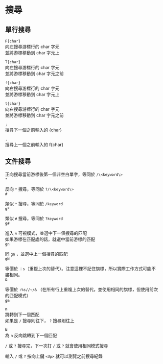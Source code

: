 # 搜尋

##  單行搜尋

`F{char}`  
向左搜尋游標行的 char 字元  
並將游標移動到 char 字元上

`T{char}`  
向左搜尋游標行的 char 字元  
並將游標移動到 char 字元之前

`f{char}`  
向右搜尋游標行的 char 字元  
並將游標移動到 char 字元上

`t{char}`  
向右搜尋游標行的 char 字元  
並將游標移動到 char 字元之前

`;`  
搜尋下一個之前輸入的 {char}

`,`  
搜尋上一個之前輸入的 f{char}

## 文件搜尋

正向搜尋當前游標後第一個非空白單字，等同於 `/\<keyword\>`  
`*`

反向 `*` 搜尋，等同於 `?/\<keyword\>`  
`#`

類似 `*` 搜尋，等同於 `/keyword`  
`g*`

類似 `#` 搜尋，等同於 `?keyword`  
`g#`

進入 `v` 可視模式，並選中下一個搜尋的匹配  
如果游標在匹配處的話，就選中當前游標的匹配  
`gn`

同 `gn` ，並選中上一個搜尋的匹配  
`gN`

等價於 `：s`（重複上次的替代）。注意這裡不記住旗標，所以實際工作方式可能不盡相同。  
`&`

等價於 `:%s//~/&` （在所有行上重複上次的替代，並使用相同的旗標，但使用前次的匹配模式）  
`g&`

`n`  
跳轉到下一個匹配  
如果是 `/` 搜尋則往下， `?` 搜尋則往上

`N`  
為 `n` 反向跳轉到下一個匹配

`/` 或 `?` 搜尋完，下一次打 `/` 或 `?` 就會使用相同模式搜尋

輸入 `/` 或 `?` 按向上鍵 `<Up>` 就可以瀏覽之前搜尋紀錄

